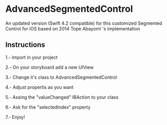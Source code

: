 # AdvancedSegmentedControl
An updated version (Swift 4.2 compatible) for this customized Segmented Control for iOS based on 2014 Tope Abayomi 's implementation

## Instructions
1.- Import in your project

2.- On your storyboard add a new UIView

3.- Change it's class to AdvancedSegmentedControl

4.- Adjust propertis as you want

5.- Assing the "valueChanged" IBAction to your class

6.- Ask for the "selectedIndex" property

7.- Enjoy!
